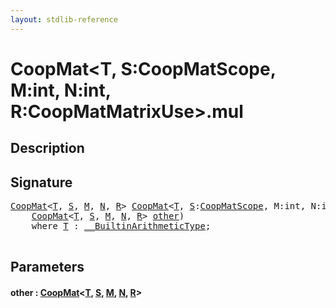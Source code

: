 ```yaml
---
layout: stdlib-reference
---
```


# CoopMat\<T, S:CoopMatScope, M:int, N:int, R:CoopMatMatrixUse\>\.mul

## Description





## Signature 

<pre>
<a href="../types/coopmat-04/index.html" class="code_type">CoopMat</a>&lt;<a href="../types/coopmat-04/index.html#typeparam-T" class="code_type">T</a>, <a href="../types/coopmat-04/index.html#decl-S" class="code_var">S</a>, <a href="../types/coopmat-04/index.html#decl-M" class="code_var">M</a>, <a href="../types/coopmat-04/index.html#decl-N" class="code_var">N</a>, <a href="../types/coopmat-04/index.html#decl-R" class="code_var">R</a>&gt; <a href="../types/coopmat-04/index.html" class="code_type">CoopMat</a>&lt;<a href="../types/coopmat-04/index.html#typeparam-T" class="code_type">T</a>, <a href="../types/coopmat-04/index.html#decl-S" class="code_var">S</a>:<a href="../types/coopmatscope-047/index.html" class="code_type">CoopMatScope</a>, M:<span class="code_keyword">int</span>, N:<span class="code_keyword">int</span>, R:<a href="../types/coopmatmatrixuse-047d/index.html" class="code_type">CoopMatMatrixUse</a>&gt;.<a href="mul.html">mul</a>(
    <a href="../types/coopmat-04/index.html" class="code_type">CoopMat</a>&lt;<a href="../types/coopmat-04/index.html#typeparam-T" class="code_type">T</a>, <a href="../types/coopmat-04/index.html#decl-S" class="code_var">S</a>, <a href="../types/coopmat-04/index.html#decl-M" class="code_var">M</a>, <a href="../types/coopmat-04/index.html#decl-N" class="code_var">N</a>, <a href="../types/coopmat-04/index.html#decl-R" class="code_var">R</a>&gt; <a href="mul.html#decl-other" class="code_param">other</a>)
    <span class='code_keyword'>where</span> <a href="../types/coopmat-04/index.html#typeparam-T" class="code_type">T</a> : <a href="../interfaces/0_builtinarithmetictype-029j/index.html" class="code_type">__BuiltinArithmeticType</a>;

</pre>

## Parameters

####  <a id="decl-other"></a>other  : [CoopMat](../types/coopmat-04/index.html)\<[T](../types/coopmat-04/index.html#typeparam-T), [S](../types/coopmat-04/index.html#decl-S), [M](../types/coopmat-04/index.html#decl-M), [N](../types/coopmat-04/index.html#decl-N), [R](../types/coopmat-04/index.html#decl-R)\>

